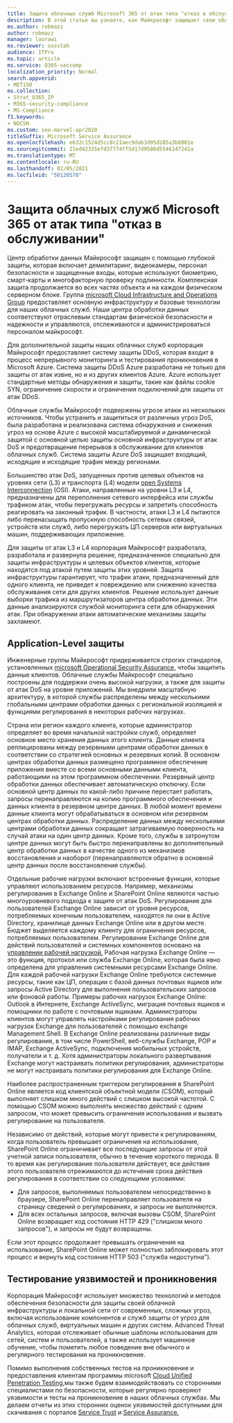 ```yaml
---
title: Защита облачных служб Microsoft 365 от атак типа "отказ в обслуживании"
description: В этой статье вы узнаете, как Майкрософт защищает свои облачные службы от атак типа "отказ в обслуживании" (DoS).
ms.author: robmazz
author: robmazz
manager: laurawi
ms.reviewer: sosstah
audience: ITPro
ms.topic: article
ms.service: O365-seccomp
localization_priority: Normal
search.appverid:
- MET150
ms.collection:
- Strat_O365_IP
- M365-security-compliance
- MS-Compliance
f1.keywords:
- NOCSH
ms.custom: seo-marvel-apr2020
titleSuffix: Microsoft Service Assurance
ms.openlocfilehash: e632c1524d5cc8c21aec9dab3d95d285a3b8801e
ms.sourcegitcommit: 21ed42335efd37774ff5d17d9586d5546147241a
ms.translationtype: MT
ms.contentlocale: ru-RU
ms.lasthandoff: 02/05/2021
ms.locfileid: "50120578"
---
```

# <a name="defending-microsoft-365-cloud-services-against-denial-of-service-attacks"></a>Защита облачных служб Microsoft 365 от атак типа "отказ в обслуживании"

Центр обработки данных Майкрософт защищен с помощью глубокой защиты, которая включает демилитаринг, видеокамеры, персонал безопасности и защищенные входы, которые используют биометрию, смарт-карты и многофакторную проверку подлинности. Комплексная защита продолжается во всех частях объекта и на каждом физическом серверном блоке. Группа [microsoft Cloud Infrastructure and Operations Group](https://www.microsoft.com/cloud-platform/global-datacenters) предоставляет основную инфраструктуру и базовые технологии для наших облачных служб. Наши центра обработки данных соответствуют отраслевым стандартам физической безопасности и надежности и управляются, отслеживаются и администрироваться персоналом майкрософт.

Для дополнительной защиты наших облачных служб корпорация Майкрософт предоставляет систему защиты DDoS, которая входит в процесс непрерывного мониторинга и тестирования проникновения в Microsoft Azure. Система защиты DDoS Azure разработана не только для защиты от атак извне, но и из других клиентов Azure. Azure использует стандартные методы обнаружения и защиты, такие как файлы cookie SYN, ограничение скорости и ограничения подключений для защиты от атак DDoS.

Облачные службы Майкрософт подвержены угрозе атаки из нескольких источников. Чтобы устранить и защититься от различных угроз DoS, была разработана и реализована система обнаружения и снижения угроз на основе Azure с высокой масштабируемой и динамической защитой с основной целью защиты основной инфраструктуры от атак DoS и предотвращения перерывов в обслуживании для клиентов облачных служб. Система защиты Azure DoS защищает входящий, исходящие и исходящие трафик между регионами.

Большинство атак DoS, запущенных против целевых объектов на уровнях сети (L3) и транспорта (L4) модели [open Systems Interconnection](/windows-hardware/drivers/network/windows-network-architecture-and-the-osi-model) (OSI). Атаки, направленные на уровни L3 и L4, предназначены для переполнения сетевого интерфейса или службы трафиком атак, чтобы перегружать ресурсы и запретить способность реагировать на законный трафик. В частности, атаки L3 и L4 пытаются либо перенасыщать пропускную способность сетевых связей, устройств или служб, либо перегружать ЦП серверов или виртуальных машин, поддерживающих приложение.

Для защиты от атак L3 и L4 корпорация Майкрософт разработала, разработала и развернула решение, предназначенное специально для защиты инфраструктуры и целевых объектов клиентов, которые находятся под атакой путем защиты этих уровней. Защита инфраструктуры гарантирует, что трафик атаки, предназначенный для одного клиента, не приведет к повреждению или снижению качества обслуживания сети для других клиентов. Решение использует данные выборки трафика из маршрутизаторов центра обработки данных. Эти данные анализируются службой мониторинга сети для обнаружения атак. При обнаружении атаки автоматические механизмы защиты захламеют.

## <a name="application-level-defenses"></a>Application-Level защиты
Инженерные группы Майкрософт придерживается строгих стандартов, установленных [microsoft Operational Security Assurance,](https://www.microsoft.com/SDL/OperationalSecurityAssurance) чтобы защитить данные клиентов. Облачные службы Майкрософт специально построены для поддержки очень высокой нагрузки, а также для защиты от атак DoS на уровне приложений. Мы внедрили масштабную архитектуру, в которой службы распределены между несколькими глобальными центрами обработки данных с региональной изоляцией и функциями регулирования в некоторых рабочих нагрузках.

Страна или регион каждого клиента, которые администратор определяет во время начальной настройки служб, определяет основное место хранения данных этого клиента. Данные клиента реплицированы между резервными центрами обработки данных в соответствии со стратегией основных и резервных копий. В основном центрах обработки данных размещено программное обеспечение приложения вместе со всеми основными данными клиента, работающими на этом программном обеспечении. Резервный центр обработки данных обеспечивает автоматическую отключку. Если основной центр данных по какой-либо причине перестает работать, запросы перенаправляются на копию программного обеспечения и данных клиента в резервном центре данных. В любой момент времени данные клиента могут обрабатываться в основном или резервном центрах обработки данных. Распределение данных между несколькими центрами обработки данных сокращает затрагиваемую поверхность на случай атаки на один центр данных. Кроме того, службы в затронутом центре данных могут быть быстро перенаправлены во дополнительный центр обработки данных в качестве одного из механизмов восстановления и наоборот (перенаправляются обратно в основной центр данных после восстановления службы).

Отдельные рабочие нагрузки включают встроенные функции, которые управляют использованием ресурсов. Например, механизмы регулирования в Exchange Online и SharePoint Online являются частью многоуровневого подхода к защите от атак DoS. Регулирование для пользователей Exchange Online зависит от уровня ресурсов, потребляемых конечным пользователем, находятся ли они в Active Directory, хранилище данных Exchange Online или в другом месте. Бюджет выделяется каждому клиенту для ограничения ресурсов, потребляемых пользователем. Регулирование Exchange Online для действий пользователей и системных компонентов основано на [управлении рабочей нагрузкой.](https://technet.microsoft.com/library/jj150503(v=exchg.150).aspx) Рабочая нагрузка Exchange Online — это функция, протокол или служба Exchange Online, которая была явно определена для управления системными ресурсами Exchange Online. Для каждой рабочей нагрузки Exchange Online требуются системные ресурсы, такие как ЦП, операции с базой данных почтовых ящиков или запросы Active Directory для выполнения пользовательских запросов или фоновой работы. Примеры рабочих нагрузок Exchange Online: Outlook в Интернете, Exchange ActiveSync, миграция почтовых ящиков и помощники по работе с почтовыми ящиками. Администраторы клиентов могут управлять настройками регулирования рабочих нагрузок Exchange для пользователей с помощью exchange Management Shell. В Exchange Online реализованы различные виды регулирования, в том числе PowerShell, веб-службы Exchange, POP и IMAP, Exchange ActiveSync, подключения мобильных устройств, получатели и т. д. Хотя администраторы локального развертывания Exchange могут настраивать политики регулирования, администраторы не могут настраивать политики регулирования для Exchange Online.

Наиболее распространенным триггером регулирования в SharePoint Online является код клиентской объектной модели (CSOM), который выполняет слишком много действий с слишком высокой частотой. С помощью CSOM можно выполнять множество действий с одним запросом, что может превысить ограничения использования и вызвать регулирование на пользователя.

Независимо от действий, которые могут привести к регулированиям, когда пользователь превышает ограничения на использование, SharePoint Online ограничивает все последующие запросы от этой учетной записи пользователя, обычно в течение короткого периода. В то время как регулирование пользователя действует, все действия этого пользователя отрежимаются до истечения срока действия регулирования в соответствии со следующими условиями:
- Для запросов, выполняемых пользователем непосредственно в браузере, SharePoint Online перенаправляет пользователя на страницу сведений о регулированиях, и запросы не выполняются.
- Для всех остальных запросов, включая вызовы CSOM, SharePoint Online возвращает код состояния HTTP 429 ("слишком много запросов"), и запросы не будут возвращены.

Если этот процесс продолжает превышать ограничения на использование, SharePoint Online может полностью заблокировать этот процесс и вернуть код состояния HTTP 503 ("служба недоступна").

## <a name="vulnerability-and-penetration-testing"></a>Тестирование уязвимостей и проникновения
Корпорация Майкрософт [](https://www.microsoft.com/trustcenter/security/threatmanagement) использует множество технологий [](https://blogs.technet.microsoft.com/hybridcloud/2015/05/05/protecting-your-datacenter-and-cloud-from-emerging-threats/) и методов обеспечения безопасности для защиты своей облачной инфраструктуры и локальной сети от современных, сложных угроз, включая использование компонентов и служб защиты от угроз для облачных служб, виртуальных машин и других систем. Advanced Threat Analytics, которая отслеживает обычные шаблоны использования для сетей, систем и пользователей, а также использует машинное обучение, чтобы пометить любое поведение вне обычного и регулярного тестирования на проникновение.

Помимо выполнения собственных тестов на проникновение и предоставления клиентам программы microsoft [Cloud Unified Penetration Testing,](https://technet.microsoft.com/mt784683)мы также будем взаимодействовать со сторонними специалистами по безопасности, которые регулярно проверяют уязвимости и тесты на проникновение в наших облачных службах. Мы делаем отчеты из этих сторонних оценок уязвимостей доступными для скачивания с порталов [Service Trust](https://aka.ms/STP) и [Service Assurance.](https://aka.ms/ServiceAssurance)
